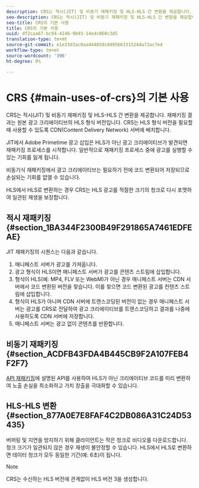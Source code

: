 ```yaml
---
description: CRS는 적시(JIT) 및 비동기 재패키징 및 HLS-HLS 간 변환을 제공합니다. 재패키징 결과는 원본 광고 크리에이티브의 HLS 형식 버전입니다. CRS는 HLS 형식 버전을 필요할 때 사용할 수 있도록 CDN(Content Delivery Network) 서버에 배치합니다.
seo-description: CRS는 적시(JIT) 및 비동기 재패키징 및 HLS-HLS 간 변환을 제공합니다. 재패키징 결과는 원본 광고 크리에이티브의 HLS 형식 버전입니다. CRS는 HLS 형식 버전을 필요할 때 사용할 수 있도록 CDN(Content Delivery Network) 서버에 배치합니다.
seo-title: CRS의 기본 사용
title: CRS의 기본 사용
uuid: df2caa67-bc94-4146-9b93-14edc060c3d5
translation-type: tm+mt
source-git-commit: e1e33d3ac0aad44859cd49566331524da72ac7e4
workflow-type: tm+mt
source-wordcount: '396'
ht-degree: 0%

---
```



# CRS {#main-uses-of-crs}의 기본 사용

CRS는 적시(JIT) 및 비동기 재패키징 및 HLS-HLS 간 변환을 제공합니다. 재패키징 결과는 원본 광고 크리에이티브의 HLS 형식 버전입니다. CRS는 HLS 형식 버전을 필요할 때 사용할 수 있도록 CDN(Content Delivery Network) 서버에 배치합니다.

JIT에서 Adobe Primetime 광고 삽입은 HLS가 아닌 광고 크리에이티브가 발견되면 재패키징 프로세스를 시작합니다. 일반적으로 재패키징 프로세스 중에 광고를 실행할 수 있는 기회를 잃게 됩니다.

비동기식 재패키징에서 광고 크리에이티브는 필요하기 전에 코드 변환되어 저장되므로 손실되는 기회를 없앨 수 있습니다.

HLS에서 HLS로 변환하는 경우 CRS는 HLS 광고를 적절한 크기의 청크로 다시 포맷하여 일관된 재생을 보장합니다.

## 적시 재패키징 {#section_1BA344F2300B49F291865A7461EDFEAE}

JIT 재패키징의 시퀀스는 다음과 같습니다.

1. 매니페스트 서버가 광고를 가져옵니다.
1. 광고 형식이 HLS이면 매니페스트 서버가 광고를 콘텐츠 스트림에 삽입합니다.
1. 형식이 HLS(예: MP4, FLV 또는 WebM)가 아닌 경우 매니페스트 서버는 CDN 서버에서 코드 변환된 버전을 찾습니다. 이를 찾으면 코드 변환된 광고를 컨텐츠 스트림에 삽입합니다.
1. 형식이 HLS가 아니며 CDN 서버에 트랜스코딩된 버전이 없는 경우 매니페스트 서버는 광고를 CRS로 전달하여 광고 크리에이티브를 트랜스코딩하고 결과를 나중에 사용하도록 CDN 서버에 저장합니다.
1. 매니페스트 서버는 광고 없이 콘텐츠를 반환합니다.

## 비동기 재패키징 {#section_ACDFB43FDA4B445CB9F2A107FEB4F2F7}

[API 재패키징](../~old-creative-repackaging-service/api-repackage.md)에 설명된 API를 사용하여 HLS가 아닌 크리에이티브 코드를 미리 변환하여 노출 손실을 최소화하고 가치 창출을 극대화할 수 있습니다.

## HLS-HLS 변환 {#section_877A0E7E8FAF4C2DB086A31C24D53435}

버퍼링 및 지연을 방지하기 위해 클라이언트는 작은 청크로 비디오를 다운로드합니다. 청크 크기가 일관되지 않은 경우 재생이 불안정할 수 있습니다. HLS에서 HLS로 변환하면 데이터 청크가 모두 동일한 기간(예: 6초)이 됩니다.

>[!NOTE]
>
>CRS는 수신하는 HLS 버전에 관계없이 HLS 버전 3을 생성합니다.